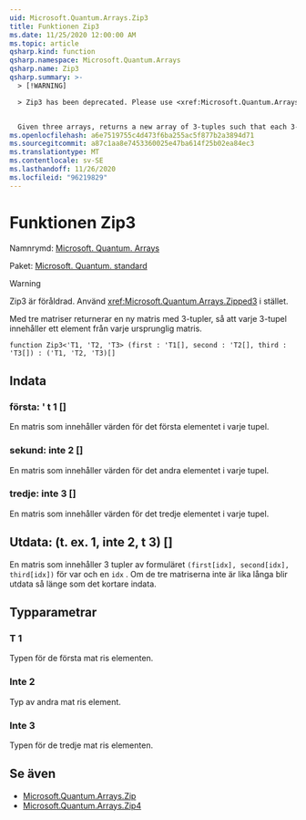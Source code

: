 ```yaml
---
uid: Microsoft.Quantum.Arrays.Zip3
title: Funktionen Zip3
ms.date: 11/25/2020 12:00:00 AM
ms.topic: article
qsharp.kind: function
qsharp.namespace: Microsoft.Quantum.Arrays
qsharp.name: Zip3
qsharp.summary: >-
  > [!WARNING]

  > Zip3 has been deprecated. Please use <xref:Microsoft.Quantum.Arrays.Zipped3> instead.


  Given three arrays, returns a new array of 3-tuples such that each 3-tuple contains an element from each original array.
ms.openlocfilehash: a6e7519755c4d473f6ba255ac5f877b2a3894d71
ms.sourcegitcommit: a87c1aa8e7453360025e47ba614f25b02ea84ec3
ms.translationtype: MT
ms.contentlocale: sv-SE
ms.lasthandoff: 11/26/2020
ms.locfileid: "96219829"
---
```

# <a name="zip3-function"></a>Funktionen Zip3

Namnrymd: [Microsoft. Quantum. Arrays](xref:Microsoft.Quantum.Arrays)

Paket: [Microsoft. Quantum. standard](https://nuget.org/packages/Microsoft.Quantum.Standard)


> [!WARNING]
> Zip3 är föråldrad. Använd <xref:Microsoft.Quantum.Arrays.Zipped3> i stället.

Med tre matriser returnerar en ny matris med 3-tupler, så att varje 3-tupel innehåller ett element från varje ursprunglig matris.

```qsharp
function Zip3<'T1, 'T2, 'T3> (first : 'T1[], second : 'T2[], third : 'T3[]) : ('T1, 'T2, 'T3)[]
```


## <a name="input"></a>Indata

### <a name="first--t1"></a>första: ' t 1 []

En matris som innehåller värden för det första elementet i varje tupel.


### <a name="second--t2"></a>sekund: inte 2 []

En matris som innehåller värden för det andra elementet i varje tupel.


### <a name="third--t3"></a>tredje: inte 3 []

En matris som innehåller värden för det tredje elementet i varje tupel.



## <a name="output--t1t2t3"></a>Utdata: (t. ex. 1, inte 2, t 3) []

En matris som innehåller 3 tupler av formuläret `(first[idx], second[idx], third[idx])` för var och en `idx` . Om de tre matriserna inte är lika långa blir utdata så länge som det kortare indata.

## <a name="type-parameters"></a>Typparametrar

### <a name="t1"></a>T 1

Typen för de första mat ris elementen.
### <a name="t2"></a>Inte 2

Typ av andra mat ris element.
### <a name="t3"></a>Inte 3

Typen för de tredje mat ris elementen.

## <a name="see-also"></a>Se även

- [Microsoft.Quantum.Arrays.Zip](xref:Microsoft.Quantum.Arrays.Zip)
- [Microsoft.Quantum.Arrays.Zip4](xref:Microsoft.Quantum.Arrays.Zip4)